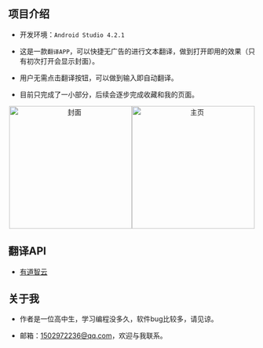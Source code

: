 ## 项目介绍

* 开发环境：```Android Studio 4.2.1```

* 这是一款```翻译APP```，可以快捷无广告的进行文本翻译，做到打开即用的效果（只有初次打开会显示封面）。
* 用户无需点击翻译按钮，可以做到输入即自动翻译。
* 目前只完成了一小部分，后续会逐步完成收藏和我的页面。

<p align="middle">
<img src="https://luoyingmm.oss-cn-shanghai.aliyuncs.com/img/cover.jpg" alt="封面" width="250"/><img src="https://luoyingmm.oss-cn-shanghai.aliyuncs.com/img/Screenshot_20210724_001329.jpg" alt="主页" width="250"/>
</p>

## 翻译API

* [有道智云](https://ai.youdao.com/)

## 关于我

* 作者是一位高中生，学习编程没多久，软件bug比较多，请见谅。

* 邮箱：1502972236@qq.com，欢迎与我联系。



  

  

  



